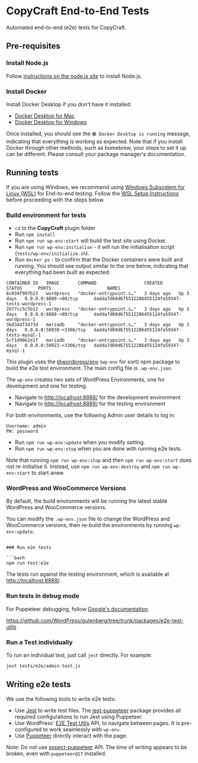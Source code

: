 # CopyCraft End-to-End Tests

Automated end-to-end (e2e) tests for CopyCraft.

## Pre-requisites

### Install Node.js

Follow [instructions on the node.js site](https://nodejs.org/en/download/) to install Node.js.

### Install Docker

Install Docker Desktop if you don't have it installed:

- [Docker Desktop for Mac](https://docs.docker.com/docker-for-mac/install/)
- [Docker Desktop for Windows](https://docs.docker.com/docker-for-windows/install/)

Once installed, you should see the `🟢 Docker Desktop is running` message, indicating that everything is working as expected.
Note that if you install Docker through other methods, such as homebrew, your steps to set it up can be different. Please consult your package manager's documentation.

## Running tests

If you are using Windows, we recommend using [Windows Subsystem for Linux (WSL)](https://docs.microsoft.com/en-us/windows/wsl/) for End-to-end testing. Follow the [WSL Setup Instructions](./WSL_SETUP_INSTRUCTIONS.md) before proceeding with the steps below.

### Build environment for tests

- `cd` to the **CopyCraft** plugin folder
- Run `npm install`
- Run `npm run wp-env:start` will build the test site using Docker.
- Run `npm run wp-env:initialise` - it will run the initialisation script (`tests/wp-env/initialize.sh`).
- Run `docker ps` - to confirm that the Docker containers were built and running. You should see output similar to the one below, indicating that everything had been built as expected:

```
CONTAINER ID   IMAGE       COMMAND                  CREATED      STATUS      PORTS                     NAMES
6c034f997b23   wordpress   "docker-entrypoint.s…"   3 days ago   Up 3 days   0.0.0.0:8889->80/tcp      dadda7d60d675512286455124fa59347-tests-wordpress-1
2b77cc5c5b12   wordpress   "docker-entrypoint.s…"   3 days ago   Up 3 days   0.0.0.0:8888->80/tcp      dadda7d60d675512286455124fa59347-wordpress-1
36d344f3473d   mariadb     "docker-entrypoint.s…"   3 days ago   Up 3 days   0.0.0.0:50938->3306/tcp   dadda7d60d675512286455124fa59347-tests-mysql-1
5cf1d90e2e1f   mariadb     "docker-entrypoint.s…"   3 days ago   Up 3 days   0.0.0.0:50923->3306/tcp   dadda7d60d675512286455124fa59347-mysql-1
```

This plugin uses the [@wordpress/env](https://www.npmjs.com/package/@wordpress/env) (`wp-env` for sort) npm package to build the e2e test environment. The main config file is `.wp-env.json`.

The `wp-env` creates two sets of WordPress Environments, one for development and one for testing.

- Navigate to [http://localhost:8888/](http://localhost:8888/) for the development environment
- Navigate to [http://localhost:8889/](http://localhost:8889/) for the testing environment

For both environments, use the following Admin user details to log in:

```
Username: admin
PW: password
```

- Run `npm run wp-env:update` when you modify setting.
- Run `npm run wp-env:stop` when you are done with running e2e tests.

Note that running `npm run wp-env:stop` and then `npm run wp-env:start` does not re-initialise it. Instead, use `npm run wp-env:destroy` and `npm run wp-env:start` to start anew.

### WordPress and WooCommerce Versions

By default, the build environments will be running the latest stable WordPress and WooCommerce versions.

You can modify the `.wp-env.json` file to change the WordPress and WooCommerce versions, then re-build the environments by running `wp-env:update`.

```

### Run e2e tests

```bash
npm run test:e2e
```

The tests run against the testing environment, which is available at [http://localhost:8889/](http://localhost:8889/).

### Run tests in debug mode

For Puppeteer debugging, follow [Google's documentation](https://developers.google.com/web/tools/puppeteer/debugging).

https://github.com/WordPress/gutenberg/tree/trunk/packages/e2e-test-utils

### Run a Test individually

To run an individual test, just call `jest` directly. For example:

```bash
jest tests/e2e/admin.test.js
```

## Writing e2e tests

We use the following tools to write e2e tests:

- Use [Jest](https://jestjs.io) to write test files. The [jest-puppeteer](https://github.com/smooth-code/jest-puppeteer) package provides all required configurations to run Jest using Puppeteer.
- Use WordPress' [E2E Test Utils](https://www.npmjs.com/package/@wordpress/e2e-test-utils) API, to navigate between pages. It is pre-configured to work seamlessly with `wp-env`.
- Use [Puppeteer](https://github.com/GoogleChrome/puppeteer) directly interact with the page.

Note: Do not use [expect-puppeteer](https://github.com/smooth-code/jest-puppeteer/tree/master/packages/expect-puppeteer) API. The time of writing appears to be broken, even with `puppeteer@17` installed.
